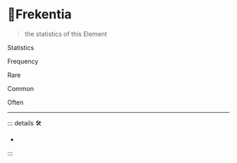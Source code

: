 # 🔻<via>Frekentia</via>

> the statistics of this Element

Statistics

Frequency

Rare

Common

Often

---

<!-- =================================================== -->
<!-- =================================================== -->
<!-- =================================================== -->
<!-- =================================================== -->
<!-- =================================================== -->
::: details 🛠

-

:::
